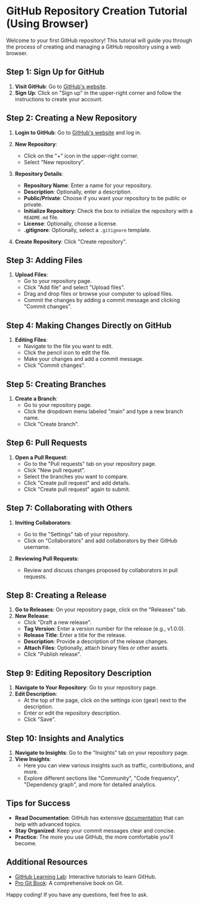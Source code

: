 # GitHub Repository Creation Tutorial (Using Browser)

Welcome to your first GitHub repository! This tutorial will guide you through the process of creating and managing a GitHub repository using a web browser.

## Step 1: Sign Up for GitHub
1. **Visit GitHub**: Go to [GitHub's website](https://github.com).
2. **Sign Up**: Click on "Sign up" in the upper-right corner and follow the instructions to create your account.

## Step 2: Creating a New Repository
1. **Login to GitHub**: Go to [GitHub's website](https://github.com) and log in.
2. **New Repository**:
   - Click on the "+" icon in the upper-right corner.
   - Select "New repository".
3. **Repository Details**:
   - **Repository Name**: Enter a name for your repository.
   - **Description**: Optionally, enter a description.
   - **Public/Private**: Choose if you want your repository to be public or private.
   - **Initialize Repository**: Check the box to initialize the repository with a `README.md` file.
   - **License**: Optionally, choose a license.
   - **.gitignore**: Optionally, select a `.gitignore` template.

4. **Create Repository**: Click "Create repository".

## Step 3: Adding Files
1. **Upload Files**:
   - Go to your repository page.
   - Click "Add file" and select "Upload files".
   - Drag and drop files or browse your computer to upload files.
   - Commit the changes by adding a commit message and clicking "Commit changes".

## Step 4: Making Changes Directly on GitHub
1. **Editing Files**:
   - Navigate to the file you want to edit.
   - Click the pencil icon to edit the file.
   - Make your changes and add a commit message.
   - Click "Commit changes".

## Step 5: Creating Branches
1. **Create a Branch**:
   - Go to your repository page.
   - Click the dropdown menu labeled "main" and type a new branch name.
   - Click "Create branch".

## Step 6: Pull Requests
1. **Open a Pull Request**:
   - Go to the "Pull requests" tab on your repository page.
   - Click "New pull request".
   - Select the branches you want to compare.
   - Click "Create pull request" and add details.
   - Click "Create pull request" again to submit.

## Step 7: Collaborating with Others
1. **Inviting Collaborators**: 
   - Go to the "Settings" tab of your repository.
   - Click on "Collaborators" and add collaborators by their GitHub username.

2. **Reviewing Pull Requests**:
   - Review and discuss changes proposed by collaborators in pull requests.

## Step 8: Creating a Release
1. **Go to Releases**: On your repository page, click on the "Releases" tab.
2. **New Release**:
   - Click "Draft a new release".
   - **Tag Version**: Enter a version number for the release (e.g., v1.0.0).
   - **Release Title**: Enter a title for the release.
   - **Description**: Provide a description of the release changes.
   - **Attach Files**: Optionally, attach binary files or other assets.
   - Click "Publish release".

## Step 9: Editing Repository Description
1. **Navigate to Your Repository**: Go to your repository page.
2. **Edit Description**:
   - At the top of the page, click on the settings icon (gear) next to the description.
   - Enter or edit the repository description.
   - Click "Save".

## Step 10: Insights and Analytics
1. **Navigate to Insights**: Go to the "Insights" tab on your repository page.
2. **View Insights**:
   - Here you can view various insights such as traffic, contributions, and more.
   - Explore different sections like "Community", "Code frequency", "Dependency graph", and more for detailed analytics.

## Tips for Success
- **Read Documentation**: GitHub has extensive [documentation](https://docs.github.com/en) that can help with advanced topics.
- **Stay Organized**: Keep your commit messages clear and concise.
- **Practice**: The more you use GitHub, the more comfortable you'll become.

## Additional Resources
- [GitHub Learning Lab](https://lab.github.com/): Interactive tutorials to learn GitHub.
- [Pro Git Book](https://git-scm.com/book/en/v2): A comprehensive book on Git.

Happy coding! If you have any questions, feel free to ask.

